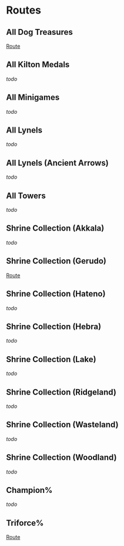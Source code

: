 # Routes

## All Dog Treasures

[Route](https://celer.itntpiston.app/#/gh/protosrl/celer_routes/all_dog_treasures)

## All Kilton Medals

_todo_

## All Minigames

_todo_

## All Lynels

_todo_

## All Lynels (Ancient Arrows)

_todo_

## All Towers

_todo_

## Shrine Collection (Akkala)

_todo_

## Shrine Collection (Gerudo)

[Route](https://celer.itntpiston.app/#/gh/protosrl/celer_routes/shrine_collection_gerudo)

## Shrine Collection (Hateno)

_todo_

## Shrine Collection (Hebra)

_todo_

## Shrine Collection (Lake)

_todo_

## Shrine Collection (Ridgeland)

_todo_

## Shrine Collection (Wasteland)

_todo_

## Shrine Collection (Woodland)

_todo_

## Champion%

_todo_

## Triforce%

[Route](https://celer.itntpiston.app/#/gh/protosrl/celer_routes/triforce)